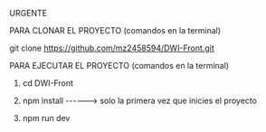 URGENTE

PARA CLONAR EL PROYECTO (comandos en la terminal)

git clone https://github.com/mz2458594/DWI-Front.git



PARA EJECUTAR EL PROYECTO (comandos en la terminal)

1) cd DWI-Front

2) npm install ------> solo la primera vez que inicies el proyecto

3) npm run dev
